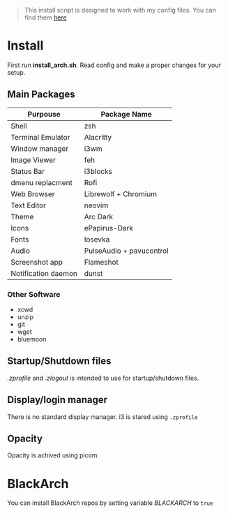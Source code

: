 
> This install script is designed to work with my config files. You can find them
[here](https://github.com/4ndrz3j/dotfiles)


# Install

First run **install_arch.sh**. Read config and make a proper changes for your
setup.

## Main Packages
| Purpouse          | Package Name  |
|-------------------|-------------- |
| Shell             | zsh           |
| Terminal Emulator | Alacritty     |
| Window manager    | i3wm          |
| Image Viewer      | feh           |
| Status Bar        | i3blocks      |
| dmenu replacment  | Rofi          |
| Web Browser       | Librewolf + Chromium     |
| Text Editor       | neovim        |
| Theme             | Arc Dark      |
| Icons		        | ePapirus-Dark |
| Fonts             | Iosevka|
| Audio             | PulseAudio + pavucontrol|
| Screenshot app    | Flameshot     |
| Notification daemon| dunst        |

### Other Software

- xcwd
- unzip
- git
- wget
- bluemoon

## Startup/Shutdown files

*.zprofile* and *.zlogout* is intended to use for startup/shutdown files.

## Display/login manager

There is no standard display manager. i3 is stared using ```.zprofile```

## Opacity

Opacity is achived using picom

# BlackArch

You can install BlackArch repos by setting variable *BLACKARCH* to ```true```
